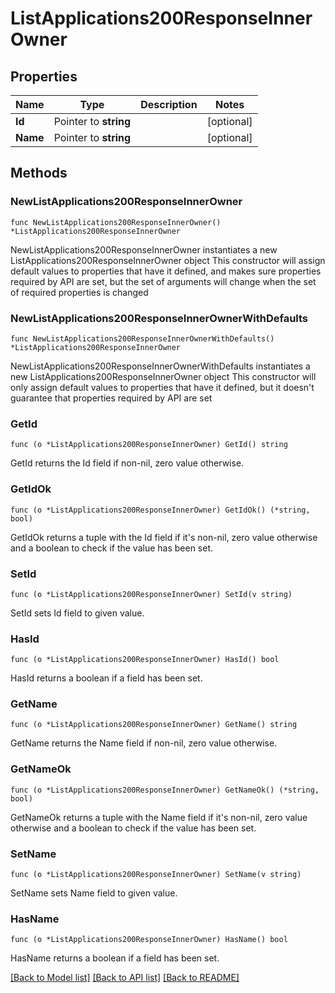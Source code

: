 # ListApplications200ResponseInnerOwner

## Properties

Name | Type | Description | Notes
------------ | ------------- | ------------- | -------------
**Id** | Pointer to **string** |  | [optional] 
**Name** | Pointer to **string** |  | [optional] 

## Methods

### NewListApplications200ResponseInnerOwner

`func NewListApplications200ResponseInnerOwner() *ListApplications200ResponseInnerOwner`

NewListApplications200ResponseInnerOwner instantiates a new ListApplications200ResponseInnerOwner object
This constructor will assign default values to properties that have it defined,
and makes sure properties required by API are set, but the set of arguments
will change when the set of required properties is changed

### NewListApplications200ResponseInnerOwnerWithDefaults

`func NewListApplications200ResponseInnerOwnerWithDefaults() *ListApplications200ResponseInnerOwner`

NewListApplications200ResponseInnerOwnerWithDefaults instantiates a new ListApplications200ResponseInnerOwner object
This constructor will only assign default values to properties that have it defined,
but it doesn't guarantee that properties required by API are set

### GetId

`func (o *ListApplications200ResponseInnerOwner) GetId() string`

GetId returns the Id field if non-nil, zero value otherwise.

### GetIdOk

`func (o *ListApplications200ResponseInnerOwner) GetIdOk() (*string, bool)`

GetIdOk returns a tuple with the Id field if it's non-nil, zero value otherwise
and a boolean to check if the value has been set.

### SetId

`func (o *ListApplications200ResponseInnerOwner) SetId(v string)`

SetId sets Id field to given value.

### HasId

`func (o *ListApplications200ResponseInnerOwner) HasId() bool`

HasId returns a boolean if a field has been set.

### GetName

`func (o *ListApplications200ResponseInnerOwner) GetName() string`

GetName returns the Name field if non-nil, zero value otherwise.

### GetNameOk

`func (o *ListApplications200ResponseInnerOwner) GetNameOk() (*string, bool)`

GetNameOk returns a tuple with the Name field if it's non-nil, zero value otherwise
and a boolean to check if the value has been set.

### SetName

`func (o *ListApplications200ResponseInnerOwner) SetName(v string)`

SetName sets Name field to given value.

### HasName

`func (o *ListApplications200ResponseInnerOwner) HasName() bool`

HasName returns a boolean if a field has been set.


[[Back to Model list]](../README.md#documentation-for-models) [[Back to API list]](../README.md#documentation-for-api-endpoints) [[Back to README]](../README.md)


